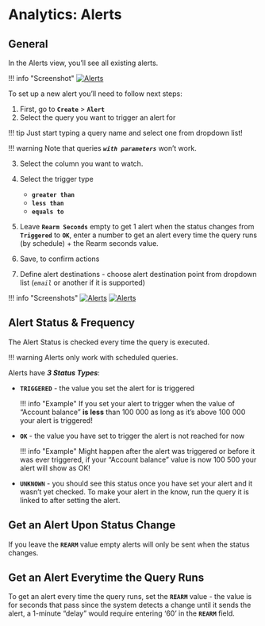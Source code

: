 # Analytics: Alerts

## General

In the Alerts view, you’ll see all existing alerts.

!!! info "Screenshot"
    [![Alerts](images/alerts3.png)](images/alerts3.png)

To set up a new alert you’ll need to follow next steps:

1. First, go to **```Create```** > **```Alert```**
2. Select the query you want to trigger an alert for 

!!! tip
    Just start typing a query name and select one from dropdown list! 

!!! warning
    Note that queries **_```with parameters```_** won’t work.

3. Select the column you want to watch.
4. Select the trigger type 
    
    - **```greater than```**
    - **```less than```** 
    - **```equals to```**


5. Leave **```Rearm Seconds```** empty to get 1 alert when the status changes from **```Triggered```** to **```OK```**, enter a number to get an alert every time the query runs (by schedule) + the Rearm seconds value.
6. Save, to confirm actions
7. Define alert destinations - choose alert destination point from dropdown list (_```email```_ or another if it is supported)

!!! info "Screenshots"
    [![Alerts](images/alerts1.png)](images/alerts1.png)
    [![Alerts](images/alerts2.png)](images/alerts2.png)



## Alert Status & Frequency
The Alert Status is checked every time the query is executed.

!!! warning
    Alerts only work with scheduled queries.

Alerts have **_3 Status Types_**:

- **```TRIGGERED```** - the value you set the alert for is triggered 
   
    !!! info "Example"
        If you set your alert to trigger when the value of “Account balance” **is less** than 100 000 as long as it’s above 100 000 your alert is triggered!

- **```OK```** - the value you have set to trigger the alert is not reached for now 
   
    !!! info "Example"
        Might happen after the alert was triggered or before it was ever triggered, if your “Account balance” value is now 100 500 your alert will show as OK!

- **```UNKNOWN```** - you should see this status once you have set your alert and it wasn’t yet checked. To make your alert in the know, run the query it is linked to after setting the alert.

## Get an Alert Upon Status Change

If you leave the **```REARM```** value empty alerts will only be sent when the status changes.

## Get an Alert Everytime the Query Runs

To get an alert every time the query runs, set the **```REARM```** value - the value is for seconds that pass since the system detects a change until it sends the alert, a 1-minute “delay” would require entering ‘60’ in the **```REARM```** field.

